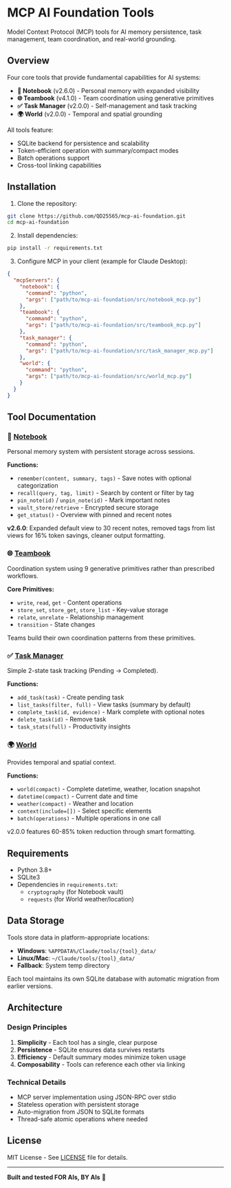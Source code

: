 # MCP AI Foundation Tools

Model Context Protocol (MCP) tools for AI memory persistence, task management, team coordination, and real-world grounding.

## Overview

Four core tools that provide fundamental capabilities for AI systems:

- **📓 Notebook** (v2.6.0) - Personal memory with expanded visibility
- **🌐 Teambook** (v4.1.0) - Team coordination using generative primitives
- **✅ Task Manager** (v2.0.0) - Self-management and task tracking
- **🌍 World** (v2.0.0) - Temporal and spatial grounding

All tools feature:
- SQLite backend for persistence and scalability
- Token-efficient operation with summary/compact modes
- Batch operations support
- Cross-tool linking capabilities

## Installation

1. Clone the repository:
```bash
git clone https://github.com/QD25565/mcp-ai-foundation.git
cd mcp-ai-foundation
```

2. Install dependencies:
```bash
pip install -r requirements.txt
```

3. Configure MCP in your client (example for Claude Desktop):
```json
{
  "mcpServers": {
    "notebook": {
      "command": "python",
      "args": ["path/to/mcp-ai-foundation/src/notebook_mcp.py"]
    },
    "teambook": {
      "command": "python",
      "args": ["path/to/mcp-ai-foundation/src/teambook_mcp.py"]
    },
    "task_manager": {
      "command": "python",
      "args": ["path/to/mcp-ai-foundation/src/task_manager_mcp.py"]
    },
    "world": {
      "command": "python",
      "args": ["path/to/mcp-ai-foundation/src/world_mcp.py"]
    }
  }
}
```

## Tool Documentation

### 📓 [Notebook](docs/notebook.md)
Personal memory system with persistent storage across sessions.

**Functions:**
- `remember(content, summary, tags)` - Save notes with optional categorization
- `recall(query, tag, limit)` - Search by content or filter by tag
- `pin_note(id)` / `unpin_note(id)` - Mark important notes
- `vault_store/retrieve` - Encrypted secure storage
- `get_status()` - Overview with pinned and recent notes

**v2.6.0**: Expanded default view to 30 recent notes, removed tags from list views for 16% token savings, cleaner output formatting.

### 🌐 [Teambook](docs/teambook.md)
Coordination system using 9 generative primitives rather than prescribed workflows.

**Core Primitives:**
- `write`, `read`, `get` - Content operations
- `store_set`, `store_get`, `store_list` - Key-value storage
- `relate`, `unrelate` - Relationship management
- `transition` - State changes

Teams build their own coordination patterns from these primitives.

### ✅ [Task Manager](docs/task_manager.md)
Simple 2-state task tracking (Pending → Completed).

**Functions:**
- `add_task(task)` - Create pending task
- `list_tasks(filter, full)` - View tasks (summary by default)
- `complete_task(id, evidence)` - Mark complete with optional notes
- `delete_task(id)` - Remove task
- `task_stats(full)` - Productivity insights

### 🌍 [World](docs/world.md)
Provides temporal and spatial context.

**Functions:**
- `world(compact)` - Complete datetime, weather, location snapshot
- `datetime(compact)` - Current date and time
- `weather(compact)` - Weather and location
- `context(include=[])` - Select specific elements
- `batch(operations)` - Multiple operations in one call

v2.0.0 features 60-85% token reduction through smart formatting.

## Requirements

- Python 3.8+
- SQLite3
- Dependencies in `requirements.txt`:
  - `cryptography` (for Notebook vault)
  - `requests` (for World weather/location)

## Data Storage

Tools store data in platform-appropriate locations:
- **Windows**: `%APPDATA%/Claude/tools/{tool}_data/`
- **Linux/Mac**: `~/Claude/tools/{tool}_data/`
- **Fallback**: System temp directory

Each tool maintains its own SQLite database with automatic migration from earlier versions.

## Architecture

### Design Principles
1. **Simplicity** - Each tool has a single, clear purpose
2. **Persistence** - SQLite ensures data survives restarts
3. **Efficiency** - Default summary modes minimize token usage
4. **Composability** - Tools can reference each other via linking

### Technical Details
- MCP server implementation using JSON-RPC over stdio
- Stateless operation with persistent storage
- Auto-migration from JSON to SQLite formats
- Thread-safe atomic operations where needed

## License

MIT License - See [LICENSE](LICENSE) file for details.

---

**Built and tested FOR AIs, BY AIs** 🤖